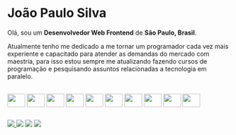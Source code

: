 <link rel="stylesheet" href="https://cdn.jsdelivr.net/gh/devicons/devicon@v2.15.1/devicon.min.css">

# João Paulo Silva

Olá, sou um <b>Desenvolvedor Web Frontend</b> de <b>São Paulo, Brasil</b>.

Atualmente tenho me dedicado a me tornar um programador cada vez mais 
experiente e capacitado para atender as demandas do mercado com maestria, para isso estou sempre me atualizando 
fazendo cursos de programação e pesquisando assuntos relacionadas a tecnologia em paralelo.

<div style="display: inline_block"> <br>
  <img src="https://cdn.jsdelivr.net/gh/devicons/devicon/icons/react/react-original.svg" align="center" height="30" width="40"/>
  <img src="https://cdn.jsdelivr.net/gh/devicons/devicon/icons/javascript/javascript-original.svg" align="center" height="30" width="40"/>
  <img src="https://cdn.jsdelivr.net/gh/devicons/devicon/icons/html5/html5-original.svg" align="center" height="30" width="40"/>
  <img src="https://cdn.jsdelivr.net/gh/devicons/devicon/icons/css3/css3-original.svg" align="center" height="30" width="40"/>
  <img src="https://cdn.jsdelivr.net/gh/devicons/devicon/icons/sass/sass-original.svg" align="center" height="30" width="40"/>
  <img src="https://cdn.jsdelivr.net/gh/devicons/devicon/icons/bootstrap/bootstrap-original.svg"  align="center" height="30" width="40"/>
  <img src="https://cdn.jsdelivr.net/gh/devicons/devicon/icons/vscode/vscode-original.svg" align="center" height="30" width="40"/>
  <img src="https://cdn.jsdelivr.net/gh/devicons/devicon/icons/tailwindcss/tailwindcss-plain.svg" align="center" height="30" width="40"/>
  <img src="https://cdn.jsdelivr.net/gh/devicons/devicon/icons/git/git-original.svg" align="center" height="30" width="40"/>
  <img src="https://cdn.jsdelivr.net/gh/devicons/devicon/icons/figma/figma-original.svg" align="center" height="30" width="40"/>
</div>

##
<div>
  <a href="https://instagram.com/dev.motivado_br" target="_blank"><img src="https://img.shields.io/badge/-Instagram-%23E4405F?style=for-the-badge&logo=instagram&logoColor=white"</a>
  <a href = "mailto:joaopaulosilva.dev@gmail.com" target="_blank"><img src="https://img.shields.io/badge/-Gmail-%23333?style=for-the-badge&logo=gmail&logoColor=white"></a>
  <a href="https://www.linkedin.com/in/jo%C3%A3o-paulo-nascimento-silva/" target="_blank"><img src="https://img.shields.io/badge/-LinkedIn-%230077B5?style=for-the-badge&logo=linkedin&logoColor=white""></a>    
  <a href="https://portfolio-jps.vercel.app/" target="_blank"><img src="https://img.shields.io/badge/website-000000?style=for-the-badge&logo=About.me&logoColor=white"></a>  
</div>
